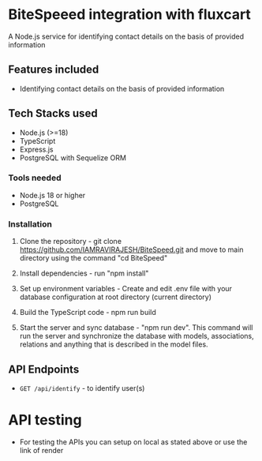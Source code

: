 # BiteSpeeed integration with fluxcart

A Node.js service for identifying contact details on the basis of provided information

## Features included

- Identifying contact details on the basis of provided information

## Tech Stacks used

- Node.js (>=18)
- TypeScript
- Express.js
- PostgreSQL with Sequelize ORM

### Tools needed

- Node.js 18 or higher
- PostgreSQL

### Installation

1. Clone the repository - git clone https://github.com/IAMRAVIRAJESH/BiteSpeed.git and move to main directory using the command "cd BiteSpeed"

2. Install dependencies - run "npm install"

3. Set up environment variables - Create and edit .env file with your database configuration at root directory (current directory)

4. Build the TypeScript code - npm run build

5. Start the server and sync database - "npm run dev". This command will run the server and synchronize the database with models, associations, relations and anything that is described in the model files.

## API Endpoints

- `GET /api/identify` - to identify user(s)

# API testing

- For testing the APIs you can setup on local as stated above or use the link of render 